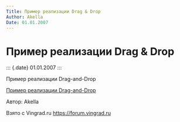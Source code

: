 ```yaml
---
Title: Пример реализации Drag & Drop
Author: Akella
Date: 01.01.2007
---
```



Пример реализации Drag & Drop
=============================

::: {.date}
01.01.2007
:::

Пример реализации Drag-and-Drop

[Пример реализации Drag-and-Drop](/zip/27_1.zip)

Автор: Akella

Взято с Vingrad.ru <https://forum.vingrad.ru>
